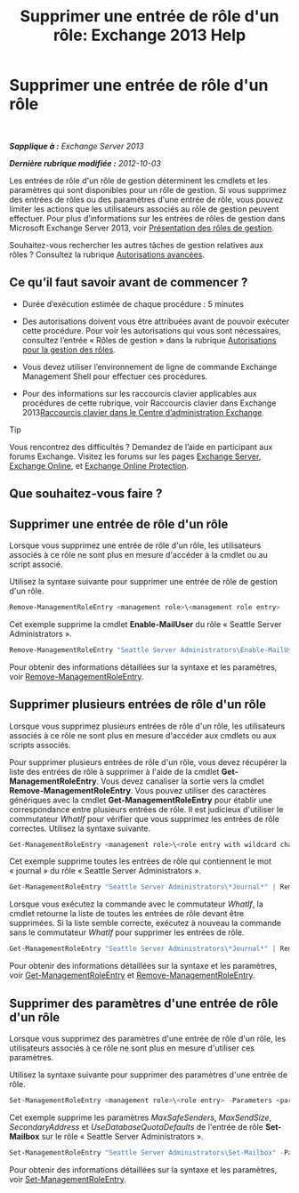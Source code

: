 ﻿---
title: "Supprimer une entrée de rôle d'un rôle: Exchange 2013 Help"
TOCTitle: Supprimer une entrée de rôle d'un rôle
ms:assetid: 4736367a-750f-44d3-8a20-5149bd35e9ff
ms:mtpsurl: https://technet.microsoft.com/fr-fr/library/Dd297947(v=EXCHG.150)
ms:contentKeyID: 50478061
ms.date: 05/23/2018
mtps_version: v=EXCHG.150
ms.translationtype: MT
---

# Supprimer une entrée de rôle d'un rôle

 

_**Sapplique à :** Exchange Server 2013_

_**Dernière rubrique modifiée :** 2012-10-03_

Les entrées de rôle d'un rôle de gestion déterminent les cmdlets et les paramètres qui sont disponibles pour un rôle de gestion. Si vous supprimez des entrées de rôles ou des paramètres d'une entrée de rôle, vous pouvez limiter les actions que les utilisateurs associés au rôle de gestion peuvent effectuer. Pour plus d’informations sur les entrées de rôles de gestion dans Microsoft Exchange Server 2013, voir [Présentation des rôles de gestion](understanding-management-roles-exchange-2013-help.md).

Souhaitez-vous rechercher les autres tâches de gestion relatives aux rôles ? Consultez la rubrique [Autorisations avancées](advanced-permissions-exchange-2013-help.md).

## Ce qu’il faut savoir avant de commencer ?

  - Durée d’exécution estimée de chaque procédure : 5 minutes

  - Des autorisations doivent vous être attribuées avant de pouvoir exécuter cette procédure. Pour voir les autorisations qui vous sont nécessaires, consultez l’entrée « Rôles de gestion » dans la rubrique [Autorisations pour la gestion des rôles](role-management-permissions-exchange-2013-help.md).

  - Vous devez utiliser l’environnement de ligne de commande Exchange Management Shell pour effectuer ces procédures.

  - Pour des informations sur les raccourcis clavier applicables aux procédures de cette rubrique, voir Raccourcis clavier dans Exchange 2013[Raccourcis clavier dans le Centre d’administration Exchange](keyboard-shortcuts-in-the-exchange-admin-center-exchange-online-protection-help.md).

> [!TIP]
> Vous rencontrez des difficultés ? Demandez de l’aide en participant aux forums Exchange. Visitez les forums sur les pages <a href="https://go.microsoft.com/fwlink/p/?linkid=60612">Exchange Server</a>, <a href="https://go.microsoft.com/fwlink/p/?linkid=267542">Exchange Online</a>, et <a href="https://go.microsoft.com/fwlink/p/?linkid=285351">Exchange Online Protection</a>.


## Que souhaitez-vous faire ?

## Supprimer une entrée de rôle d'un rôle

Lorsque vous supprimez une entrée de rôle d'un rôle, les utilisateurs associés à ce rôle ne sont plus en mesure d'accéder à la cmdlet ou au script associé.

Utilisez la syntaxe suivante pour supprimer une entrée de rôle de gestion d'un rôle.

```powershell
Remove-ManagementRoleEntry <management role>\<management role entry>
```

Cet exemple supprime la cmdlet **Enable-MailUser** du rôle « Seattle Server Administrators ».

```powershell
Remove-ManagementRoleEntry "Seattle Server Administrators\Enable-MailUser"
```

Pour obtenir des informations détaillées sur la syntaxe et les paramètres, voir [Remove-ManagementRoleEntry](https://technet.microsoft.com/fr-fr/library/dd351187\(v=exchg.150\)).

## Supprimer plusieurs entrées de rôle d'un rôle

Lorsque vous supprimez plusieurs entrées de rôle d'un rôle, les utilisateurs associés à ce rôle ne sont plus en mesure d'accéder aux cmdlets ou aux scripts associés.

Pour supprimer plusieurs entrées de rôle d'un rôle, vous devez récupérer la liste des entrées de rôle à supprimer à l'aide de la cmdlet **Get-ManagementRoleEntry**. Vous devez canaliser la sortie vers la cmdlet **Remove-ManagementRoleEntry**. Vous pouvez utiliser des caractères génériques avec la cmdlet **Get-ManagementRoleEntry** pour établir une correspondance entre plusieurs entrées de rôle. Il est judicieux d'utiliser le commutateur *WhatIf* pour vérifier que vous supprimez les entrées de rôle correctes. Utilisez la syntaxe suivante.

```powershell
Get-ManagementRoleEntry <management role>\<role entry with wildcard character> | Remove-ManagementRoleEntry -WhatIf
```

Cet exemple supprime toutes les entrées de rôle qui contiennent le mot « journal » du rôle « Seattle Server Administrators ».

```powershell
Get-ManagementRoleEntry "Seattle Server Administrators\*Journal*" | Remove-ManagementRoleEntry -WhatIf
```

Lorsque vous exécutez la commande avec le commutateur *WhatIf*, la cmdlet retourne la liste de toutes les entrées de rôle devant être supprimées. Si la liste semble correcte, exécutez à nouveau la commande sans le commutateur *WhatIf* pour supprimer les entrées de rôle.

```powershell
Get-ManagementRoleEntry "Seattle Server Administrators\*Journal*" | Remove-ManagementRoleEntry
```

Pour obtenir des informations détaillées sur la syntaxe et les paramètres, voir [Get-ManagementRoleEntry](https://technet.microsoft.com/fr-fr/library/dd335210\(v=exchg.150\)) et [Remove-ManagementRoleEntry](https://technet.microsoft.com/fr-fr/library/dd351187\(v=exchg.150\)).

## Supprimer des paramètres d'une entrée de rôle d'un rôle

Lorsque vous supprimez des paramètres d'une entrée de rôle d'un rôle, les utilisateurs associés à ce rôle ne sont plus en mesure d'utiliser ces paramètres.

Utilisez la syntaxe suivante pour supprimer des paramètres d'une entrée de rôle.

```powershell
Set-ManagementRoleEntry <management role>\<role entry> -Parameters <parameter 1>,<parameter 2...> -RemoveParameter
```

Cet exemple supprime les paramètres *MaxSafeSenders*, *MaxSendSize*, *SecondaryAddress* et *UseDatabaseQuotaDefaults* de l'entrée de rôle **Set-Mailbox** sur le rôle « Seattle Server Administrators ».

```powershell
Set-ManagementRoleEntry "Seattle Server Administrators\Set-Mailbox" -Parameters MaxSafeSenders,MaxSendSize,SecondaryAddress,UseDatabaseQuotaDefaults -RemoveParameter
```

Pour obtenir des informations détaillées sur la syntaxe et les paramètres, voir [Set-ManagementRoleEntry](https://technet.microsoft.com/fr-fr/library/dd351162\(v=exchg.150\)).


